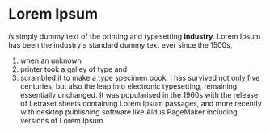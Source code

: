 # Lorem Ipsum 
_is_ simply dummy text of the printing and typesetting **industry**. Lorem Ipsum has been the industry's standard dummy text ever since the 1500s, 
1. when an unknown
2.  printer took a galley of type and
3.  scrambled it to make a type specimen book.
I has survived not only five centuries, but also the leap into electronic typesetting, remaining essentially unchanged. It was popularised in the 1960s with the release of Letraset sheets containing Lorem Ipsum passages, and more recently with desktop publishing software like Aldus PageMaker including versions of Lorem Ipsum

